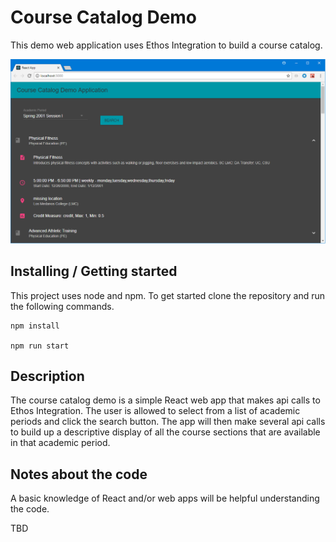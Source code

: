 # Course Catalog Demo

This demo web application uses Ethos Integration to build a course catalog.

![](screenshot.png)

## Installing / Getting started

This project uses node and npm.  To get started clone the repository and run the following commands.

```shell
npm install

npm run start
```
## Description

The course catalog demo is a simple React web app that makes api calls to Ethos Integration. The user is allowed to select from a list of academic periods and click the search button. The app will then make several api calls to build up a descriptive display of all the course sections that are available in that academic period.

## Notes about the code

A basic knowledge of React and/or web apps will be helpful understanding the code.

TBD
